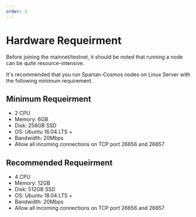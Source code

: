 ```yaml
---
order: 3
---
```


# Hardware Requeirment

Before joining the mainnet/testnet, it should be noted that running a node can be quite resource-intensive.

It's recommended that you run Spartan-Cosmos nodes on Linux Server with the following minimum requirement.

## Minimum Requeirment

- 2 CPU
- Memory: 6GB
- Disk: 256GB SSD
- OS: Ubuntu 16.04 LTS +
- Bandwidth: 20Mbps
- Allow all incoming connections on TCP port 26656 and 26657

## Recommended Requeirment

- 4 CPU
- Memory: 12GB
- Disk: 512GB SSD
- OS: Ubuntu 18.04 LTS +
- Bandwidth: 20Mbps
- Allow all incoming connections on TCP port 26656 and 26657